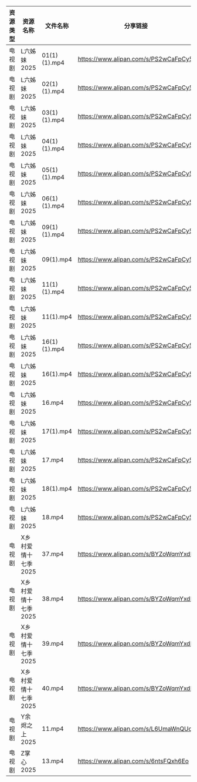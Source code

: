 | 资源类型 | 资源名称         | 文件名称         | 分享链接                                 | 更新时间                |
| ---- | ------------ | ------------ | ------------------------------------ | ------------------- |
| 电视剧  | L六姊妹2025     | 01(1)(1).mp4 | https://www.alipan.com/s/PS2wCaFpCy5 | 2025-02-12 14:06:05 |
| 电视剧  | L六姊妹2025     | 02(1)(1).mp4 | https://www.alipan.com/s/PS2wCaFpCy5 | 2025-02-12 14:06:04 |
| 电视剧  | L六姊妹2025     | 03(1)(1).mp4 | https://www.alipan.com/s/PS2wCaFpCy5 | 2025-02-12 14:06:04 |
| 电视剧  | L六姊妹2025     | 04(1)(1).mp4 | https://www.alipan.com/s/PS2wCaFpCy5 | 2025-02-12 14:06:04 |
| 电视剧  | L六姊妹2025     | 05(1)(1).mp4 | https://www.alipan.com/s/PS2wCaFpCy5 | 2025-02-12 14:06:04 |
| 电视剧  | L六姊妹2025     | 06(1)(1).mp4 | https://www.alipan.com/s/PS2wCaFpCy5 | 2025-02-12 14:06:04 |
| 电视剧  | L六姊妹2025     | 09(1)(1).mp4 | https://www.alipan.com/s/PS2wCaFpCy5 | 2025-02-12 14:06:03 |
| 电视剧  | L六姊妹2025     | 09(1).mp4    | https://www.alipan.com/s/PS2wCaFpCy5 | 2025-02-12 14:06:03 |
| 电视剧  | L六姊妹2025     | 11(1)(1).mp4 | https://www.alipan.com/s/PS2wCaFpCy5 | 2025-02-12 14:06:03 |
| 电视剧  | L六姊妹2025     | 11(1).mp4    | https://www.alipan.com/s/PS2wCaFpCy5 | 2025-02-12 14:06:03 |
| 电视剧  | L六姊妹2025     | 16(1)(1).mp4 | https://www.alipan.com/s/PS2wCaFpCy5 | 2025-02-12 14:06:02 |
| 电视剧  | L六姊妹2025     | 16(1).mp4    | https://www.alipan.com/s/PS2wCaFpCy5 | 2025-02-12 14:06:02 |
| 电视剧  | L六姊妹2025     | 16.mp4       | https://www.alipan.com/s/PS2wCaFpCy5 | 2025-02-12 00:06:15 |
| 电视剧  | L六姊妹2025     | 17(1).mp4    | https://www.alipan.com/s/PS2wCaFpCy5 | 2025-02-12 14:06:02 |
| 电视剧  | L六姊妹2025     | 17.mp4       | https://www.alipan.com/s/PS2wCaFpCy5 | 2025-02-12 14:06:02 |
| 电视剧  | L六姊妹2025     | 18(1).mp4    | https://www.alipan.com/s/PS2wCaFpCy5 | 2025-02-12 14:06:02 |
| 电视剧  | L六姊妹2025     | 18.mp4       | https://www.alipan.com/s/PS2wCaFpCy5 | 2025-02-12 14:06:01 |
| 电视剧  | X乡村爱情十七季2025 | 37.mp4       | https://www.alipan.com/s/BYZoWqmYxdR | 2025-02-12 14:06:49 |
| 电视剧  | X乡村爱情十七季2025 | 38.mp4       | https://www.alipan.com/s/BYZoWqmYxdR | 2025-02-12 14:06:49 |
| 电视剧  | X乡村爱情十七季2025 | 39.mp4       | https://www.alipan.com/s/BYZoWqmYxdR | 2025-02-12 14:06:49 |
| 电视剧  | X乡村爱情十七季2025 | 40.mp4       | https://www.alipan.com/s/BYZoWqmYxdR | 2025-02-12 14:06:49 |
| 电视剧  | Y余烬之上2025    | 11.mp4       | https://www.alipan.com/s/L6UmaWnQUcj | 2025-02-12 08:07:03 |
| 电视剧  | Z掌心2025      | 13.mp4       | https://www.alipan.com/s/6ntsFQxh6Eo | 2025-02-12 14:07:17 |
